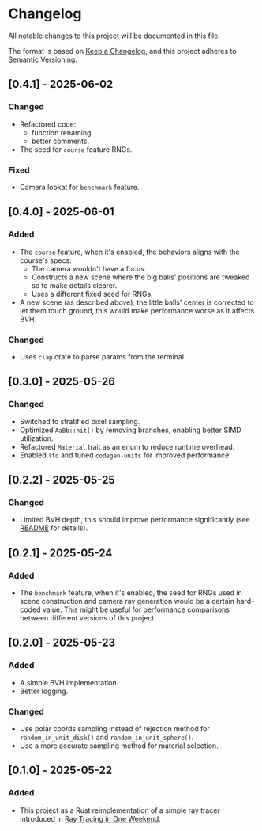 # Changelog

All notable changes to this project will be documented in this file.

The format is based on [Keep a Changelog](https://keepachangelog.com/en/1.1.0/), and this project adheres to [Semantic Versioning](https://semver.org/spec/v2.0.0.html).

## [0.4.1] - 2025-06-02

### Changed

- Refactored code:
  - function renaming.
  - better comments.
- The seed for `course` feature RNGs.

### Fixed

- Camera lookat for `benchmark` feature.

## [0.4.0] - 2025-06-01

### Added

- The `course` feature, when it's enabled, the behaviors aligns with the course's specs:
  - The camera wouldn't have a focus.
  - Constructs a new scene where the big balls' positions are tweaked so to make details clearer.
  - Uses a different fixed seed for RNGs.
- A new scene (as described above), the little balls' center is corrected to let them touch ground, this would make performance worse as it affects BVH.

### Changed

- Uses `clap` crate to parse params from the terminal.

## [0.3.0] - 2025-05-26

### Changed

- Switched to stratified pixel sampling.
- Optimized `AaBb::hit()` by removing branches, enabling better SIMD utilization.
- Refactored `Material` trait as an enum to reduce runtime overhead.
- Enabled `lto` and tuned `codegen-units` for improved performance.

## [0.2.2] - 2025-05-25

### Changed

- Limited BVH depth, this should improve performance significantly (see [README](README.md) for details).

## [0.2.1] - 2025-05-24

### Added

- The `benchmark` feature, when it's enabled, the seed for RNGs used in scene construction and camera ray generation would be a certain hard-coded value. This might be useful for performance comparisons between different versions of this project.

## [0.2.0] - 2025-05-23

### Added

- A simple BVH implementation.
- Better logging.

### Changed

- Use polar coords sampling instead of rejection method for `random_in_unit_disk()` and `random_in_unit_sphere()`.
- Use a more accurate sampling method for material selection.

## [0.1.0] - 2025-05-22

### Added

- This project as a Rust reimplementation of a simple ray tracer introduced in [Ray Tracing in One Weekend](https://raytracing.github.io/books/RayTracingInOneWeekend.html).
